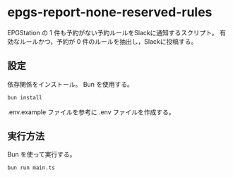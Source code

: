 # epgs-report-none-reserved-rules

EPGStation の 1 件も予約がない予約ルールをSlackに通知するスクリプト。
有効なルールかつ，予約が 0 件のルールを抽出し，Slackに投稿する。

## 設定

依存関係をインストール。
Bun を使用する。

```bash
bun install
```

.env.example ファイルを参考に .env ファイルを作成する。

## 実行方法

Bun を使って実行する。

```bash
bun run main.ts
```
